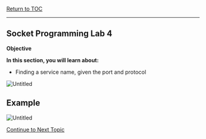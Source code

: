 <a href="https://github.com/CyberTrainingUSAF/04-IDE-s-and-Algorithms-Pt.-1/blob/master/00-Table-of-Contents.md" rel="Return to TOC"> Return to TOC </a>

---

## Socket Programming Lab 4

**Objective**

**In this section, you will learn about:**
* Finding a service name, given the port and protocol

![Untitled](https://user-images.githubusercontent.com/47218652/60992962-201d2d80-a313-11e9-8dc5-5ecebb632665.png)

## Example

![Untitled](https://user-images.githubusercontent.com/47218652/60992922-0b409a00-a313-11e9-82e0-fa0d731ccbe2.png)

<a href="https://github.com/Bpmhome/Socket-Programming/blob/master/Socket%20Programming%20Lab5.md" > Continue to Next Topic </a>
